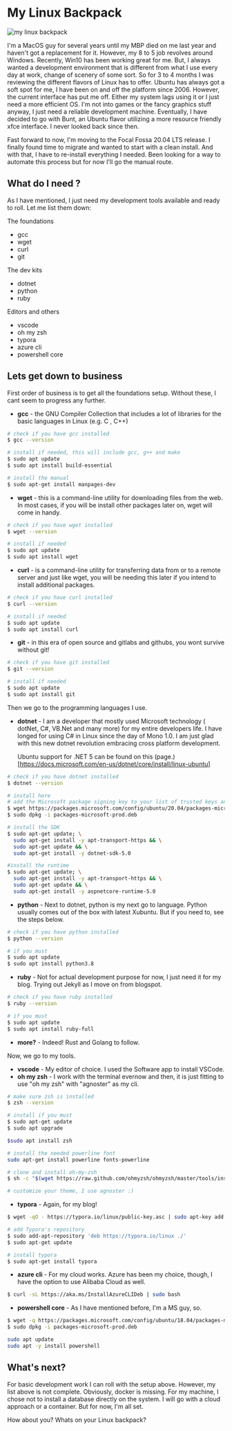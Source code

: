 # My Linux Backpack
![my linux backpack](https://i.imgur.com/5Nc4PL2.jpg)

I'm a MacOS guy for several years until my MBP died on me last year and haven't got a replacement for it. However, my 8 to 5 job revolves around Windows. Recently, Win10 has been working great for me. But, I always wanted a development environment that is different from what I use every day at work, change of scenery of some sort. So for 3 to 4 months I was reviewing the different flavors of Linux has to offer. Ubuntu has always got a soft spot for me, I have been on and off the platform since 2006. However, the current interface has put me off. Either my system lags using it or I just need a more efficient OS. I'm not into games or the fancy graphics stuff anyway, I just need a reliable development machine. Eventually, I have decided to go with Bunt, an Ubuntu flavor utilizing a more resource friendly xfce interface. I never looked back since then.

Fast forward to now, I'm moving to the  Focal Fossa 20.04 LTS release. I finally found time to migrate and wanted to start with a clean install. And with that, I have to re-install everything I needed. Been looking for a way to automate this process but for now I'll go the manual route.

## What do I need ?
As I have mentioned, I just need my development tools available and ready to roll. Let me list them down:

The foundations
- gcc
- wget
- curl
- git

The dev kits
- dotnet
- python
- ruby

Editors and others
- vscode
- oh my zsh
- typora
- azure cli
- powershell core

## Lets get down to business

First order of business is to get all the foundations setup. Without these, I cant seem to progress any further.

- **gcc** - the GNU Compiler Collection that includes a lot of libraries for the basic languages in Linux (e.g. C , C++)
```bash
# check if you have gcc installed
$ gcc --version

# install if needed, this will include gcc, g++ and make
$ sudo apt update
$ sudo apt install build-essential

# install the manual
$ sudo apt-get install manpages-dev
```
- **wget** - this is a command-line utility for downloading files from the web. In most cases, if you will be install other packages later on, wget will come in handy.
```bash
# check if you have wget installed
$ wget --version

# install if needed
$ sudo apt update
$ sudo apt install wget
```
- **curl** - is a command-line utility for transferring data from or to a remote server and just like wget, you will be needing this later if you intend to install additional packages.
```bash
# check if you have curl installed
$ curl --version

# install if needed
$ sudo apt update
$ sudo apt install curl
```
- **git** - in this era of open source and gitlabs and githubs, you wont survive without git!
```bash
# check if you have git installed
$ git --version

# install if needed
$ sudo apt update
$ sudo apt install git
```

Then we go to the programming languages I use. 

- **dotnet** - I am a developer that mostly used Microsoft technology ( dotNet, C#, VB.Net  and many more) for my entire developers life. I have longed for using C# in Linux since the day of Mono 1.0. I am just glad with this new dotnet revolution embracing cross platform development.

  Ubuntu support for .NET 5 can be found on this (page.)[https://docs.microsoft.com/en-us/dotnet/core/install/linux-ubuntu]

```bash
# check if you have dotnet installed
$ dotnet --version

# install here
# add the Microsoft package signing key to your list of trusted keys and # add the package repository
$ wget https://packages.microsoft.com/config/ubuntu/20.04/packages-microsoft-prod.deb -O packages-microsoft-prod.deb
$ sudo dpkg -i packages-microsoft-prod.deb

# install the SDK
$ sudo apt-get update; \
  sudo apt-get install -y apt-transport-https && \
  sudo apt-get update && \
  sudo apt-get install -y dotnet-sdk-5.0

#install the runtime
$ sudo apt-get update; \
  sudo apt-get install -y apt-transport-https && \
  sudo apt-get update && \
  sudo apt-get install -y aspnetcore-runtime-5.0
```
- **python** - Next to dotnet, python is my next go to language. Python usually comes out of the box with latest Xubuntu. But if you need to, see the steps below.
```bash
# check if you have python installed
$ python --version

# if you must
$ sudo apt update
$ sudo apt install python3.8
```
- **ruby** - Not for actual development purpose for now, I just need it for my blog. Trying out Jekyll as I move on from blogspot.
```bash
# check if you have ruby installed
$ ruby --version

# if you must
$ sudo apt update
$ sudo apt install ruby-full
```
- **more?** - Indeed! Rust and Golang to follow.

Now, we go to my tools.

- **vscode** - My editor of choice. I used the Software app to install VSCode.
- **oh my zsh** - I work with the terminal evernow and then, it is just fitting to use "oh my zsh" with "agnoster" as my cli.
```bash
# make sure zsh is installed
$ zsh --version

# install if you must
$ sudo apt-get update
$ sudo apt upgrade

$sudo apt install zsh

# install the needed powerline font
sudo apt-get install powerline fonts-powerline

# clone and install oh-my-zsh
$ sh -c "$(wget https://raw.github.com/ohmyzsh/ohmyzsh/master/tools/install.sh -O -)"

# customize your theme, I use agnoster :)
```
- **typora** - Again, for my blog!
```bash
$ wget -qO - https://typora.io/linux/public-key.asc | sudo apt-key add -

# add Typora's repository
$ sudo add-apt-repository 'deb https://typora.io/linux ./'
$ sudo apt-get update

# install typora
$ sudo apt-get install typora
```
- **azure cli** - For my cloud works. Azure has been my choice, though, I have the option to use Alibaba Cloud as well.
```bash
$ curl -sL https://aka.ms/InstallAzureCLIDeb | sudo bash
```
- **powershell core** - As I have mentioned before, I'm a MS guy, so.
```bash
$ wget -q https://packages.microsoft.com/config/ubuntu/18.04/packages-microsoft-prod.deb
$ sudo dpkg -i packages-microsoft-prod.deb

sudo apt update
sudo apt -y install powershell
```

## What's next?
For basic development work I can roll with the setup above. However, my list above is not complete. Obviously, docker is missing. For my machine, I chose not to install a database directly on the system. I will go with a cloud approach or a container. But for now, I'm all set. 

How about you? Whats on  your Linux backpack?


